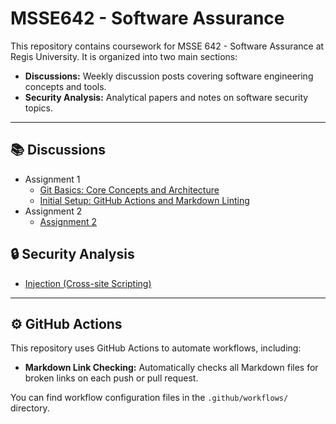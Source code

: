 # MSSE642 - Software Assurance

This repository contains coursework for MSSE 642 - Software Assurance at Regis University. It is organized into two main sections:

- **Discussions:** Weekly discussion posts covering software engineering concepts and tools.
- **Security Analysis:** Analytical papers and notes on software security topics.

---

## 📚 Discussions

- Assignment 1
  - [Git Basics: Core Concepts and Architecture](Discussions/assignment1/discussion1.md)
  - [Initial Setup: GitHub Actions and Markdown Linting](Discussions/week1/initialSetup.md)
- Assignment 2
  - [Assignment 2](Discussions/assignment2/assignment2.md)

## 🔒 Security Analysis

- [Injection (Cross-site Scripting)](Security%20Analysis/week2/injection.md)

---

## ⚙️ GitHub Actions

This repository uses GitHub Actions to automate workflows, including:

- **Markdown Link Checking:** Automatically checks all Markdown files for broken links on each push or pull request.

You can find workflow configuration files in the `.github/workflows/` directory.
